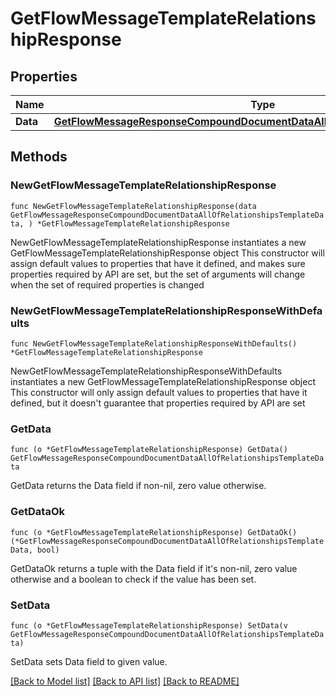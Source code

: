 # GetFlowMessageTemplateRelationshipResponse

## Properties

Name | Type | Description | Notes
------------ | ------------- | ------------- | -------------
**Data** | [**GetFlowMessageResponseCompoundDocumentDataAllOfRelationshipsTemplateData**](GetFlowMessageResponseCompoundDocumentDataAllOfRelationshipsTemplateData.md) |  | 

## Methods

### NewGetFlowMessageTemplateRelationshipResponse

`func NewGetFlowMessageTemplateRelationshipResponse(data GetFlowMessageResponseCompoundDocumentDataAllOfRelationshipsTemplateData, ) *GetFlowMessageTemplateRelationshipResponse`

NewGetFlowMessageTemplateRelationshipResponse instantiates a new GetFlowMessageTemplateRelationshipResponse object
This constructor will assign default values to properties that have it defined,
and makes sure properties required by API are set, but the set of arguments
will change when the set of required properties is changed

### NewGetFlowMessageTemplateRelationshipResponseWithDefaults

`func NewGetFlowMessageTemplateRelationshipResponseWithDefaults() *GetFlowMessageTemplateRelationshipResponse`

NewGetFlowMessageTemplateRelationshipResponseWithDefaults instantiates a new GetFlowMessageTemplateRelationshipResponse object
This constructor will only assign default values to properties that have it defined,
but it doesn't guarantee that properties required by API are set

### GetData

`func (o *GetFlowMessageTemplateRelationshipResponse) GetData() GetFlowMessageResponseCompoundDocumentDataAllOfRelationshipsTemplateData`

GetData returns the Data field if non-nil, zero value otherwise.

### GetDataOk

`func (o *GetFlowMessageTemplateRelationshipResponse) GetDataOk() (*GetFlowMessageResponseCompoundDocumentDataAllOfRelationshipsTemplateData, bool)`

GetDataOk returns a tuple with the Data field if it's non-nil, zero value otherwise
and a boolean to check if the value has been set.

### SetData

`func (o *GetFlowMessageTemplateRelationshipResponse) SetData(v GetFlowMessageResponseCompoundDocumentDataAllOfRelationshipsTemplateData)`

SetData sets Data field to given value.



[[Back to Model list]](../README.md#documentation-for-models) [[Back to API list]](../README.md#documentation-for-api-endpoints) [[Back to README]](../README.md)


